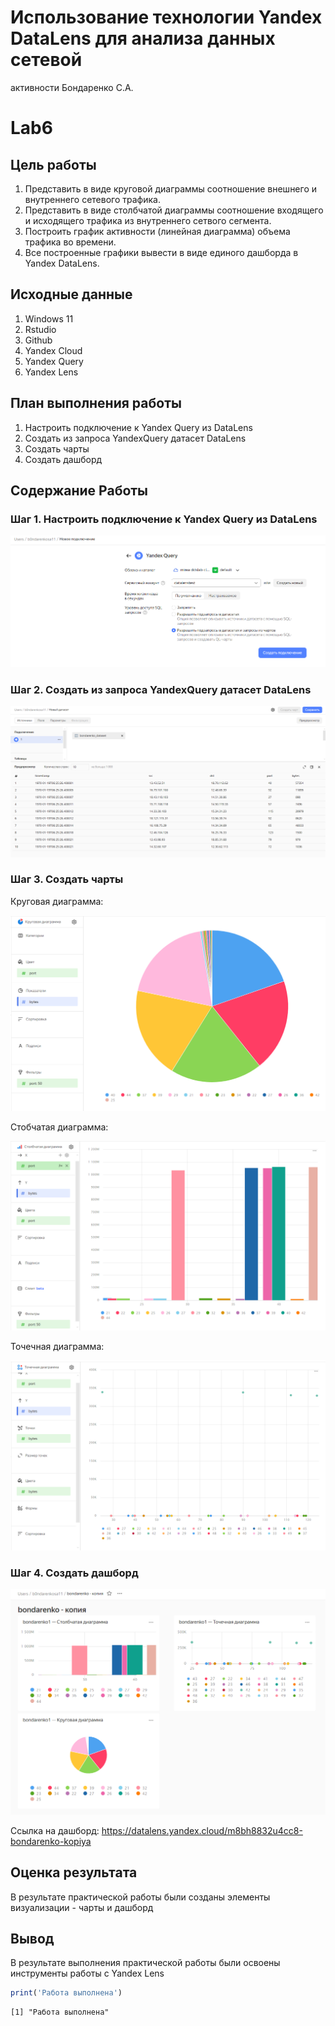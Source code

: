# Использование технологии Yandex DataLens для анализа данных сетевой
активности Бондаренко С.А.


# Lab6

## Цель работы

1.  Представить в виде круговой диаграммы соотношение внешнего и
    внутреннего сетевого трафика.
2.  Представить в виде столбчатой диаграммы соотношение входящего и
    исходящего трафика из внутреннего сетвого сегмента.
3.  Построить график активности (линейная диаграмма) объема трафика во
    времени.
4.  Все построенные графики вывести в виде единого дашборда в Yandex
    DataLens.

## Исходные данные

1.  Windows 11
2.  Rstudio
3.  Github
4.  Yandex Cloud
5.  Yandex Query
6.  Yandex Lens

## План выполнения работы

1.  Настроить подключение к Yandex Query из DataLens
2.  Создать из запроса YandexQuery датасет DataLens
3.  Создать чарты
4.  Создать дашборд

## Содержание Работы

### Шаг 1. Настроить подключение к Yandex Query из DataLens

![](https://github.com/bondarenkosa11/Bondarenko_R/blob/main/Lab_6/lab_6%20img/подключение%20к%20даталенс.png)

### Шаг 2. Создать из запроса YandexQuery датасет DataLens

![](https://github.com/bondarenkosa11/Bondarenko_R/blob/main/Lab_6/lab_6%20img/создание%20датасета.png)

### Шаг 3. Создать чарты

Круговая диаграмма:

![](https://github.com/bondarenkosa11/Bondarenko_R/blob/main/Lab_6/lab_6%20img/круговая%20диаграмма.png)

Стобчатая диаграмма:

![](https://github.com/bondarenkosa11/Bondarenko_R/blob/main/Lab_6/lab_6%20img/столбчатая%20диаграмма.png)

Точечная диаграмма:

![](https://github.com/bondarenkosa11/Bondarenko_R/blob/main/Lab_6/lab_6%20img/точечная%20диаграмма.png)

### Шаг 4. Создать дашборд

![](https://github.com/bondarenkosa11/Bondarenko_R/blob/main/Lab_6/lab_6%20img/дашборд.png)

Ссылка на дашборд:
https://datalens.yandex.cloud/m8bh8832u4cc8-bondarenko-kopiya

## Оценка результата

В результате практической работы были созданы элементы визуализации -
чарты и дашборд

## Вывод

В результате выполнения практической работы были освоены инструменты
работы с Yandex Lens

``` r
print('Работа выполнена')
```

    [1] "Работа выполнена"
